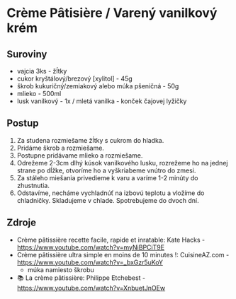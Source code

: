 # Crème Pâtisière / Varený vanilkový krém

## Suroviny

- vajcia 3ks - žĺtky
- cukor kryštálový/brezový [xylitol] - 45g
- škrob kukuričný/zemiakový alebo múka pšeničná - 50g
- mlieko - 500ml
- lusk vanilkový - 1x / mletá vanilka - konček čajovej lyžičky

## Postup

1. Za studena rozmiešame žĺtky s cukrom do hladka.
1. Pridáme škrob a rozmiešame.
1. Postupne pridávame mlieko a rozmiešame.
1. Odrežeme 2-3cm dlhý kúsok vanilkového lusku, rozrežeme ho na jednej strane po dĺžke, otvoríme ho a vyškriabeme vnútro do zmesi.
1. Za stáleho miešania privedieme k varu a varíme 1-2 minúty do zhustnutia.
1. Odstavíme, necháme vychladnúť na izbovú teplotu a vložíme do chladničky. Skladujeme v chlade. Spotrebujeme do dvoch dní.

## Zdroje

- Crème pâtissière recette facile, rapide et inratable: Kate Hacks - https://www.youtube.com/watch?v=myNiBPCiT9E
- Crème pâtissière ultra simple en moins de 10 minutes !: CuisineAZ.com - https://www.youtube.com/watch?v=_bxGzr5uKoY
    - múka namiesto škrobu
- 📚 La crème pâtissière: Philippe Etchebest - https://www.youtube.com/watch?v=XnbuetJnOEw
